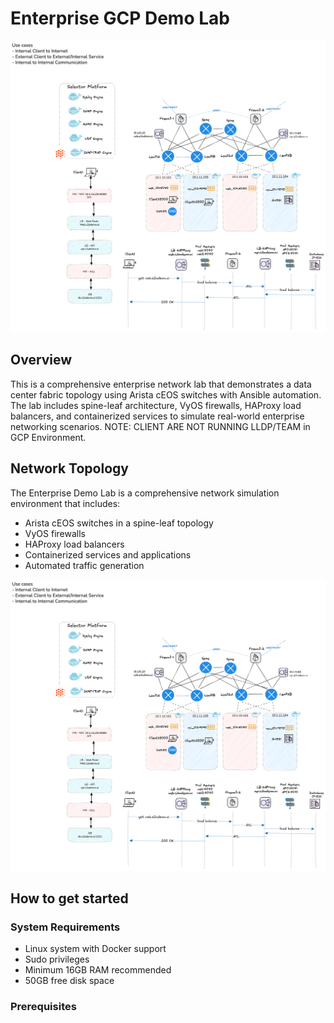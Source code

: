 # Enterprise GCP Demo Lab

![Network Topology Diagram](lab-enterprise/diagram.png)

## Overview

This is a comprehensive enterprise network lab that demonstrates a data center fabric topology using Arista cEOS switches with Ansible automation. The lab includes spine-leaf architecture, VyOS firewalls, HAProxy load balancers, and containerized services to simulate real-world enterprise networking scenarios.  NOTE: CLIENT ARE NOT RUNNING LLDP/TEAM in GCP Environment.
 
## Network Topology

The Enterprise Demo Lab is a comprehensive network simulation environment that includes:
- Arista cEOS switches in a spine-leaf topology
- VyOS firewalls
- HAProxy load balancers
- Containerized services and applications
- Automated traffic generation

![Network Topology Diagram](lab-gcp/diagram.png)

## How to get started

### System Requirements
- Linux system with Docker support
- Sudo privileges
- Minimum 16GB RAM recommended
- 50GB free disk space

### Prerequisites

